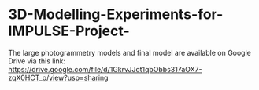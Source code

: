 # 3D-Modelling-Experiments-for-IMPULSE-Project-
The large photogrammetry models and final model are available on Google Drive via this link: https://drive.google.com/file/d/1GkrvJJot1qbObbs317aOX7-zqX0HCT_o/view?usp=sharing
